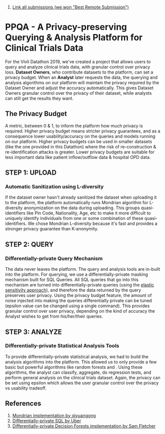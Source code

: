 1. [Link all submissions (we won "Best Remote Submission")](https://vivli.org/datathon-team-submissions/)<br>

# PPQA - A Privacy-preserving Querying & Analysis Platform for Clinical Trials Data
For the Vivli Datathon 2019, we've created a project that allows users to query and analyze clinical trials data, with granular control over privacy loss. **Dataset Owners**, who contribute datasets to the platform, can set a privacy budget. When an **Analyst** later requests the data, the querying and analysis algorithms on our platform will maintain the privacy required by the Dataset Owner and adjust the accuracy automatically. This gives Dataset Owners granular control over the privacy of their dataset, while analysts can still get the results they want.

## The Privacy Budget
A metric, between 0 & 1, to inform the platform how much privacy is required. Higher privacy budget means stricter privacy guarantees, and as a consequence lower usability/accuracy on the queries and models running on our platform. Higher privacy budgets can be used in smaller datasets (like the one provided in this Datathon) where the risk of re-construction & re-identification attacks is greater. Lower privacy budgets are suitable for less important data like patient inflow/outflow data & hospital OPD data.

## STEP 1: UPLOAD 
### Automatic Sanitization using L-diversity
If the dataset owner hasn't already sanitized the dataset when uploading it to the platform, the platform automatically runs Mondrian algorithm for L-diversity anonymization on the data during uploading. This groups quasi-identifiers like Pin Code, Nationality, Age, etc to make it more difficult to uniquely identify individuals from one or some combination of these quasi-identifiers. We chose Mondrian L-diversity because it's fast and provides a stronger privacy guarantee than K-anonymity.

## STEP 2: QUERY
### Differentially-private Query Mechanism
The data never leaves the platform. The query and analysis tools are in-built into the platform. For querying, we use a differentially-private masking mechanism built for SQL Queries. All SQL queries that go into this mechanism are turned into differentially-private queries (using the [elastic sensitivity approach](http://www.cse.psu.edu/~ads22/pubs/NRS07/NRS07-full-draft-v1.pdf)), and therefore the data returned by the query preserves user privacy. Using the privacy budget feature, the amount of noise injected into making the queries differentially private can be tuned (epsilon value can be changed using a single command). This provides granular control over user privacy, depending on the kind of accuracy the Analyst wishes to get from his/her/their queries.


## STEP 3: ANALYZE
### Differentially-private Statistical Analysis Tools
To provide differentially-private statistical analysis, we had to build the analysis algorithms into the platform. This allowed us to only provide a few basic but powerful algorithms like random forests and . Using these algorithms, the analyst can classify, aggregate, do regression tests, and perform general analysis on the clinical trials dataset. Again, the privacy can be set using epsilon which allows the user granular control over the privacy vs usability tradeoff.

## References
1. [Mondrian implementation by qiyuangong](https://github.com/qiyuangong/Mondrian_L_Diversity)
2. [Differentially-private SQL by Uber](https://github.com/uber/sql-differential-privacy)
3. [Differentially-private Decision Forests implementation by Sam Fletcher](https://github.com/sam-fletcher/Smooth_Random_Trees)
